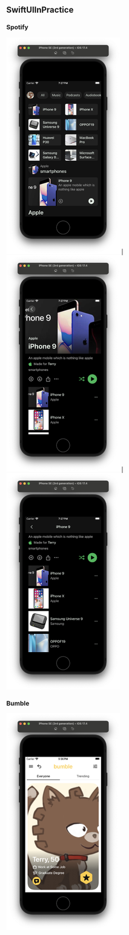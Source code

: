 ## SwiftUIInPractice

### Spotify
<img src="https://github.com/ram4ik/SwiftUIInPractice/blob/main/SwiftUIInPractice/Assets.xcassets/spotify/1.imageset/1.png" width="300"> |
<img src="https://github.com/ram4ik/SwiftUIInPractice/blob/main/SwiftUIInPractice/Assets.xcassets/spotify/2.imageset/2.png" width="300"> |
<img src="https://github.com/ram4ik/SwiftUIInPractice/blob/main/SwiftUIInPractice/Assets.xcassets/spotify/3.imageset/3.png" width="300"> 

### Bumble
<img src="https://github.com/ram4ik/SwiftUIInPractice/blob/main/SwiftUIInPractice/Assets.xcassets/Bumble/1.imageset/1.png" width="300">
